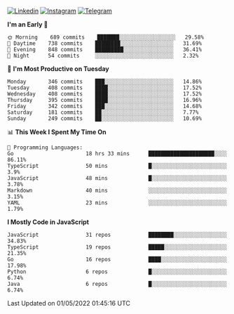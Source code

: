 [![Linkedin](https://img.shields.io/badge/-Archie-blue?style=flat-square&labelColor=gray&logo=Linkedin&logoColor=white&link=https://www.linkedin.com/in/archisdi)](https://www.linkedin.com/in/archisdi)
[![Instagram](https://img.shields.io/badge/-@archisdi-orange?style=flat-square&labelColor=gray&logo=Instagram&logoColor=white&link=https://www.instagram.com/archisdi)](https://www.instagram.com/archisdi)
[![Telegram](https://img.shields.io/badge/-aai-informational?style=flat-square&labelColor=gray&logo=telegram&logoColor=white&link=https://t.me/archisdi)](https://t.me/archisdi)

<!--START_SECTION:waka-->
**I'm an Early 🐤** 

```text
🌞 Morning    689 commits    ███████░░░░░░░░░░░░░░░░░░   29.58% 
🌆 Daytime    738 commits    ████████░░░░░░░░░░░░░░░░░   31.69% 
🌃 Evening    848 commits    █████████░░░░░░░░░░░░░░░░   36.41% 
🌙 Night      54 commits     ░░░░░░░░░░░░░░░░░░░░░░░░░   2.32%

```
📅 **I'm Most Productive on Tuesday** 

```text
Monday       346 commits    ███░░░░░░░░░░░░░░░░░░░░░░   14.86% 
Tuesday      408 commits    ████░░░░░░░░░░░░░░░░░░░░░   17.52% 
Wednesday    408 commits    ████░░░░░░░░░░░░░░░░░░░░░   17.52% 
Thursday     395 commits    ████░░░░░░░░░░░░░░░░░░░░░   16.96% 
Friday       342 commits    ███░░░░░░░░░░░░░░░░░░░░░░   14.68% 
Saturday     181 commits    ██░░░░░░░░░░░░░░░░░░░░░░░   7.77% 
Sunday       249 commits    ██░░░░░░░░░░░░░░░░░░░░░░░   10.69%

```


📊 **This Week I Spent My Time On** 

```text
💬 Programming Languages: 
Go                       18 hrs 33 mins      █████████████████████░░░░   86.11% 
TypeScript               50 mins             █░░░░░░░░░░░░░░░░░░░░░░░░   3.9% 
JavaScript               48 mins             █░░░░░░░░░░░░░░░░░░░░░░░░   3.78% 
Markdown                 40 mins             ░░░░░░░░░░░░░░░░░░░░░░░░░   3.15% 
YAML                     23 mins             ░░░░░░░░░░░░░░░░░░░░░░░░░   1.79%

```

**I Mostly Code in JavaScript** 

```text
JavaScript               31 repos            ████████░░░░░░░░░░░░░░░░░   34.83% 
TypeScript               19 repos            █████░░░░░░░░░░░░░░░░░░░░   21.35% 
Go                       16 repos            ████░░░░░░░░░░░░░░░░░░░░░   17.98% 
Python                   6 repos             █░░░░░░░░░░░░░░░░░░░░░░░░   6.74% 
Java                     6 repos             █░░░░░░░░░░░░░░░░░░░░░░░░   6.74%

```



 Last Updated on 01/05/2022 01:45:16 UTC
<!--END_SECTION:waka-->